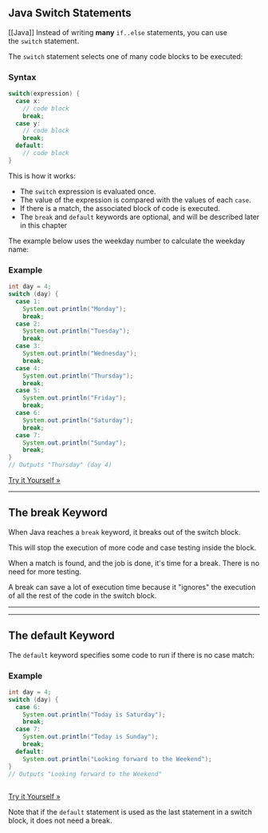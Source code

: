 ## Java Switch Statements
[[Java]]
Instead of writing **many** `if..else` statements, you can use the `switch` statement.

The `switch` statement selects one of many code blocks to be executed:

### Syntax

```java
switch(expression) {
  case x:
    // code block
    break;
  case y:
    // code block
    break;
  default:
    // code block
}
```

This is how it works:

-   The `switch` expression is evaluated once.
-   The value of the expression is compared with the values of each `case`.
-   If there is a match, the associated block of code is executed.
-   The `break` and `default` keywords are optional, and will be described later in this chapter

The example below uses the weekday number to calculate the weekday name:

### Example

```java
int day = 4;
switch (day) {
  case 1:
    System.out.println("Monday");
    break;
  case 2:
    System.out.println("Tuesday");
    break;
  case 3:
    System.out.println("Wednesday");
    break;
  case 4:
    System.out.println("Thursday");
    break;
  case 5:
    System.out.println("Friday");
    break;
  case 6:
    System.out.println("Saturday");
    break;
  case 7:
    System.out.println("Sunday");
    break;
}
// Outputs "Thursday" (day 4)
```

[Try it Yourself »](https://www.w3schools.com/java/tryjava.asp?filename=demo_switch)

---

## The break Keyword

When Java reaches a `break` keyword, it breaks out of the switch block.

This will stop the execution of more code and case testing inside the block.

When a match is found, and the job is done, it's time for a break. There is no need for more testing.

A break can save a lot of execution time because it "ignores" the execution of all the rest of the code in the switch block.

---

---

## The default Keyword

The `default` keyword specifies some code to run if there is no case match:

### Example

```java
int day = 4;
switch (day) {
  case 6:
    System.out.println("Today is Saturday");
    break;
  case 7:
    System.out.println("Today is Sunday");
    break;
  default:
    System.out.println("Looking forward to the Weekend");
}
// Outputs "Looking forward to the Weekend"
 
```

[Try it Yourself »](https://www.w3schools.com/java/tryjava.asp?filename=demo_switch_default)

Note that if the `default` statement is used as the last statement in a switch block, it does not need a break.
